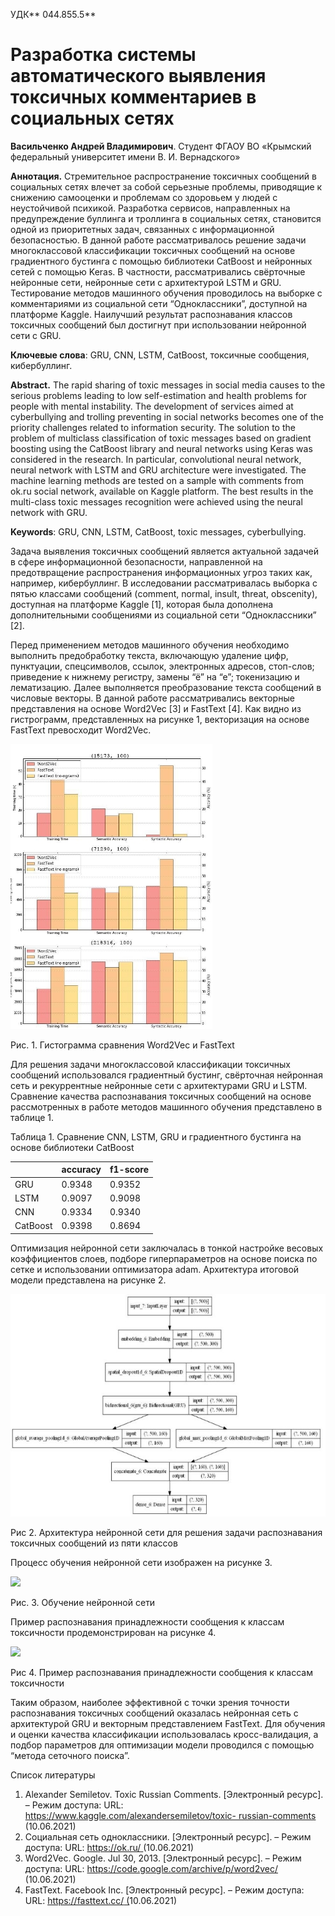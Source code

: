 ﻿УДК** 044.855.5** 

# **Разработка системы автоматического выявления токсичных комментариев в социальных сетях** 

**Васильченко Андрей Владимирович**. Студент ФГАОУ ВО «Крымский федеральный университет имени В. И. Вернадского»





**Аннотация.**  Стремительное  распространение  токсичных  сообщений  в социальных  сетях  влечет  за  собой  серьезные  проблемы,  приводящие  к снижению самооценки и проблемам со здоровьем у людей с неустойчивой психикой. Разработка сервисов, направленных на предупреждение буллинга и троллинга  в  социальных  сетях,  становится  одной  из  приоритетных  задач, связанных  с  информационной  безопасностью.  В  данной  работе рассматривалось решение задачи многоклассовой классификации токсичных сообщений на основе градиентного бустинга с помощью библиотеки CatBoost и  нейронных  сетей  с  помощью  Keras.  В  частности,  рассматривались свёрточные нейронные сети, нейронные сети с архитектурой LSTM и GRU. Тестирование  методов  машинного  обучения  проводилось  на  выборке  с комментариями  из  социальной  сети  “Одноклассники”,  доступной  на платформе Kaggle. Наилучший результат распознавания классов токсичных сообщений был достигнут при использовании нейронной сети с GRU. 

**Ключевые  слова**: GRU,  CNN,  LSTM,  CatBoost, токсичные  сообщения, кибербуллинг. 



**Abstract.** The rapid sharing of toxic messages in social media causes to the serious problems leading to low self-estimation and health problems for people with mental instability. The development of services aimed at cyberbullying and trolling preventing in social networks becomes one of the priority challenges related to information security. The solution to the problem of multiclass classification of toxic messages based on gradient boosting using the CatBoost library and neural networks using Keras was considered in the research. In particular, convolutional neural network, neural network with LSTM and GRU architecture were investigated. The machine learning methods are tested on a sample with comments from ok.ru social network, available on Kaggle platform. The best results in the multi-class toxic messages recognition were achieved using the neural network with GRU.  

**Keywords**: GRU, CNN, LSTM, CatBoost, toxic messages, cyberbullying. 


Задача выявления токсичных сообщений является актуальной задачей в сфере  информационной  безопасности,  направленной  на  предотвращение распространения информационных угроз таких как, например, кибербуллинг. В  исследовании  рассматривалась  выборка  с  пятью  классами  сообщений (comment, normal, insult, threat, obscenity), доступная на платформе Kaggle [1], которая была дополнена дополнительными сообщениями из социальной сети “Одноклассники” [2].  

Перед применением методов машинного обучения необходимо выполнить предобработку  текста,  включающую  удаление  цифр,  пунктуации, спецсимволов,  ссылок,  электронных  адресов,  стоп-слов;  приведение  к нижнему регистру, замены “ё” на “е”; токенизацию и лематизацию. Далее выполняется преобразование текста сообщений в числовые векторы. В данной работе рассматривались векторные представления на основе Word2Vec [3] и FastText  [4].  Как  видно  из  гистрограмм,  представленных  на  рисунке  1, векторизация на основе FastText превосходит Word2Veс.

![](Aspose.Words.09dc3e1a-067e-40f4-bb5d-712f7c2e9d3b.001.jpeg)

Рис. 1. Гистограмма сравнения Word2Vec и FastText 

Для  решения  задачи  многоклассовой  классификации  токсичных сообщений использовался градиентный бустинг, свёрточная нейронная сеть и рекуррентные  нейронные  сети  с  архитектурами  GRU  и  LSTM.  Сравнение качества распознавания токсичных сообщений на основе рассмотренных в работе методов машинного обучения представлено в таблице 1. 

Таблица 1. Сравнение CNN, LSTM, GRU и  градиентного бустинга на основе библиотеки CatBoost 



||accuracy |f1-score |
| :- | - | - |
|GRU |0.9348 |0.9352 |
|LSTM |0.9097 |0.9098 |
|CNN |0.9334 |0.9340 |
|CatBoost |0.9398 |0.8694 |

Оптимизация нейронной сети заключалась в тонкой настройке весовых коэффициентов слоев, подборе гиперпараметров на основе поиска по сетке и использовании  оптимизатора  adam.  Архитектура  итоговой  модели представлена на рисунке 2. 

![](Aspose.Words.09dc3e1a-067e-40f4-bb5d-712f7c2e9d3b.002.jpeg)

Рис 2. Архитектура нейронной сети для решения задачи распознавания токсичных сообщений из пяти классов 

Процесс обучения нейронной сети изображен на рисунке 3. 

![](Aspose.Words.09dc3e1a-067e-40f4-bb5d-712f7c2e9d3b.003.png)

Рис. 3. Обучение нейронной сети 

Пример  распознавания  принадлежности  сообщения  к  классам токсичности продемонстрирован на рисунке 4. 

![](Aspose.Words.09dc3e1a-067e-40f4-bb5d-712f7c2e9d3b.004.png)

Рис 4.  Пример распознавания принадлежности сообщения к классам токсичности 

Таким  образом,  наиболее  эффективной  с  точки  зрения  точности распознавания  токсичных  сообщений  оказалась  нейронная  сеть  с архитектурой GRU и векторным представлением FastText. Для обучения и оценки качества классификации использовалась кросс-валидация, а подбор параметров  для  оптимизации  модели  проводился  с  помощью  “метода сеточного поиска”. 

Список литературы 

1. Alexander Semiletov. Toxic Russian Comments. [Электронный ресурс]. – Режим  доступа:  URL: [ https://www.kaggle.com/alexandersemiletov/toxic- russian-comments ](https://www.kaggle.com/alexandersemiletov/toxic-russian-comments)(10.06.2021) 
1. Социальная  сеть  одноклассники.  [Электронный  ресурс].  –  Режим доступа: URL: [ https://ok.ru/ ](https://ok.ru/)(10.06.2021) 
1. Word2Vec. Google. Jul 30, 2013. [Электронный ресурс]. – Режим доступа: URL: [ https://code.google.com/archive/p/word2vec/ ](https://code.google.com/archive/p/word2vec/) (10.06.2021) 
1. FastText. Facebook Inc. [Электронный ресурс]. – Режим доступа: URL: [https://fasttext.cc/ (](https://fasttext.cc/)10.06.2021) 
